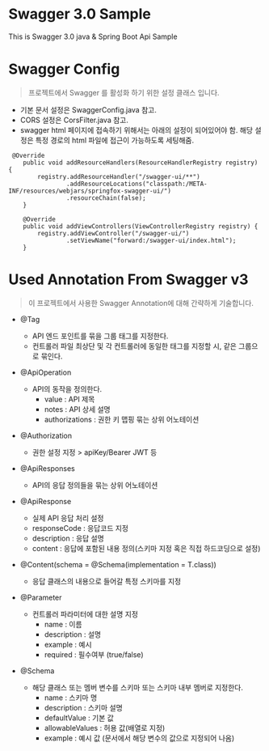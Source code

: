 # Swagger 3.0 Sample

This is Swagger 3.0 java & Spring Boot Api Sample

# Swagger Config

> 프로젝트에서 Swagger 를 활성화 하기 위한 설정 클래스 입니다.

- 기본 문서 설정은 SwaggerConfig.java 참고.
- CORS 설정은 CorsFilter.java 참고.
- swagger html 페이지에 접속하기 위해서는 아래의 설정이 되어있어야 함. 해당 설정은 특정 경로의 html 파일에 접근이 가능하도록 세팅해줌.

```
 @Override
    public void addResourceHandlers(ResourceHandlerRegistry registry) {
        registry.addResourceHandler("/swagger-ui/**")
                .addResourceLocations("classpath:/META-INF/resources/webjars/springfox-swagger-ui/")
                .resourceChain(false);
    }

    @Override
    public void addViewControllers(ViewControllerRegistry registry) {
        registry.addViewController("/swagger-ui/")
                .setViewName("forward:/swagger-ui/index.html");
    }
```

# Used Annotation From Swagger v3

> 이 프로젝트에서 사용한 Swagger Annotation에 대해 간략하게 기술합니다.

- @Tag

  - API 엔드 포인트를 묶을 그룹 태그를 지정한다.
  - 컨트롤러 파일 최상단 및 각 컨트롤러에 동일한 태그를 지정할 시, 같은 그룹으로 묶인다.

- @ApiOperation
  - API의 동작을 정의한다.
    - value : API 제목
    - notes : API 상세 설명
    - authorizations : 권한 키 맵핑 묶는 상위 어노테이션
- @Authorization

  - 권한 설정 지정 > apiKey/Bearer JWT 등

- @ApiResponses
  - API의 응답 정의들을 묶는 상위 어노테이션
- @ApiResponse

  - 실제 API 응답 처리 설정
  - responseCode : 응답코드 지정
  - description : 응답 설명
  - content : 응답에 포함된 내용 정의(스키마 지정 혹은 직접 하드코딩으로 설정)

- @Content(schema = @Schema(implementation = T.class))

  - 응답 클래스의 내용으로 들어갈 특정 스키마를 지정

- @Parameter

  - 컨트롤러 파라미터에 대한 설명 지정
    - name : 이름
    - description : 설명
    - example : 예시
    - required : 필수여부 (true/false)

- @Schema
  - 해당 클래스 또는 멤버 변수를 스키마 또는 스키마 내부 멤버로 지정한다.
    - name : 스키마 명
    - description : 스키마 설명
    - defaultValue : 기본 값
    - allowableValues : 허용 값(배열로 지정)
    - example : 예시 값 (문서에서 해당 변수의 값으로 지정되어 나옴)

